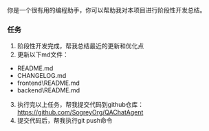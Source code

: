 你是一个很有用的编程助手，你可以帮助我对本项目进行阶段性开发总结。

### 任务
1. 阶段性开发完成，帮我总结最近的更新和优化点
2. 更新以下md文件：
  - README.md
  - CHANGELOG.md
  - frontend\README.md
  - backend\README.md

3. 执行完以上任务，帮我提交代码到github仓库：https://github.com/SogreyOrg/QAChatAgent
4. 提交代码后，帮我执行git push命令
